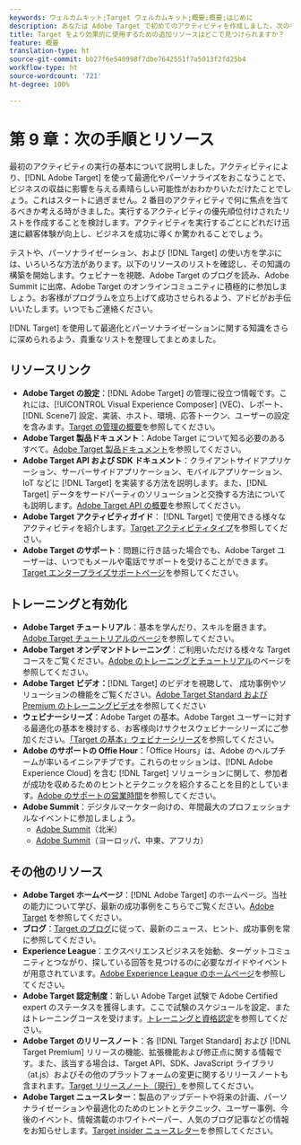 ```yaml
---
keywords: ウェルカムキット;Target ウェルカムキット;概要;概要;はじめに
description: あなたは Adobe Target で初めてのアクティビティを作成しました。次の手順この記事では、その他のリソース、トレーニングチュートリアル、ハウツービデオへのリンクを参照できます。
title: Target をより効果的に使用するための追加リソースはどこで見つけられますか？
feature: 概要
translation-type: ht
source-git-commit: bb27f6e540998f7dbe7642551f7a5013f2fd25b4
workflow-type: ht
source-wordcount: '721'
ht-degree: 100%

---
```



# 第 9 章：次の手順とリソース

最初のアクティビティの実行の基本について説明しました。アクティビティにより、[!DNL Adobe Target] を使って最適化やパーソナライズをおこなうことで、ビジネスの収益に影響を与える素晴らしい可能性がおわかりいただけたことでしょう。これはスタートに過ぎません。2 番目のアクティビティで何に焦点を当てるべきか考える時がきました。実行するアクティビティの優先順位付けされたリストを作成することを検討します。アクティビティを実行するごとにどれだけ迅速に顧客体験が向上し、ビジネスを成功に導くか驚かれることでしょう。

テストや、パーソナライゼーション、および [!DNL Target] の使い方を学ぶには、いろいろな方法があります。以下のリソースのリストを確認し、その知識の構築を開始します。ウェビナーを視聴、Adobe Target のブログを読み、Adobe Summit に出席、Adobe Target のオンラインコミュニティに積極的に参加しましょう。お客様がプログラムを立ち上げて成功させられるよう、アドビがお手伝いいたします。いつでもご連絡ください。

[!DNL Target] を使用して最適化とパーソナライゼーションに関する知識をさらに深められるよう、貴重なリストを整理してまとめました。

## リソースリンク

* **Adobe Target の設定**：[!DNL Adobe Target] の管理に役立つ情報です。これには、[!UICONTROL Visual Experience Composer] (VEC)、レポート、[!DNL Scene7] 設定、実装、ホスト、環境、応答トークン、ユーザーの設定を含みます。[Target の管理の概要](/help/administrating-target/administrating-target.md)を参照してください。
* **Adobe Target 製品ドキュメント**：Adobe Target について知る必要のあるすべて。[Adobe Target 製品ドキュメント](https://experienceleague.adobe.com/docs/target/using/target-home.html?lang=ja)を参照してください。
* **Adobe Target API および SDK ドキュメント**：クライアントサイドアプリケーション、サーバーサイドアプリケーション、モバイルアプリケーション、IoT などに [!DNL Target] を実装する方法を説明します。また、[!DNL Target] データをサードパーティのソリューションと交換する方法についても説明します。[Adobe Target API の概要](/help/api/api-overview.md)を参照してください。
* **Adobe Target アクティビティガイド**： [!DNL Target] で使用できる様々なアクティビティを紹介します。[Target アクティビティタイプ](/help/c-activities/target-activities-guide.md)を参照してください。
* **Adobe Target のサポート**：問題に行き詰った場合でも、Adobe Target ユーザーは、いつでもメールや電話でサポートを受けることができます。[Target エンタープライズサポートページ](https://helpx.adobe.com/jp/contact/enterprise-support.ec.html#target)を参照してください。

## トレーニングと有効化

* **Adobe Target チュートリアル**：基本を学んだり、スキルを磨きます。[Adobe Target チュートリアルのページ](https://experienceleague.adobe.com/docs/target-learn/tutorials/overview.html?lang=ja)を参照してください。
* **Adobe Target オンデマンドトレーニング**：ご利用いただける様々な Target コースをご覧ください。[Adobe のトレーニングとチュートリアル](https://helpx.adobe.com/jp/learning.html?promoid=KAUDK)のページを参照してください。
* **Adobe Target ビデオ：**[!DNL Target] のビデオを視聴して、 成功事例やソリューションの機能をご覧ください。[Adobe Target Standard および Premium のトレーニングビデオ](/help/c-intro/target-standard-premium-training-videos.md)を参照してください
* **ウェビナーシリーズ**：Adobe Target の基本。Adobe Target ユーザーに対する最適化の基本を検討する、お客様向けサクセスウェビナーシリーズにご参加ください。[「Target の基本」ウェビナーシリーズ](/help/cmp-resources-and-contact-information.md#concept_11902FAC95C64479AABE020557A7EEE4)を参照してください。
* **Adobe のサポートの Offie Hour**：「Office Hours」は、Adobe のヘルプチームが率いるイニシアチブです。これらのセッションは、[!DNL Adobe Experience Cloud] を含む [!DNL Target] ソリューションに関して、参加者が成功を収めるためのヒントとテクニックを紹介することを目的としています。[Adobe のサポートの営業時間](/help/cmp-resources-and-contact-information.md#concept_58EA30379D3B48C4848BA2A8C464A5B7)を参照してください。
* **Adobe Summit**：デジタルマーケター向けの、年間最大のプロフェッショナルなイベントに参加しましょう。
   * [Adobe Summit](https://summit.adobe.com/na/)（北米）
   * [Adobe Summit](http://summit-emea.adobe.com/emea/)（ヨーロッパ、中東、アフリカ）

## その他のリソース

* **Adobe Target ホームページ**：[!DNL Adobe Target] のホームページ。当社の能力について学び、最新の成功事例をこちらでご覧ください。[Adobe Target](https://www.adobe.com/jp/marketing/target.html) を参照してください。
* **ブログ**：[Target のブログ](https://blog.adobe.com/en/2020/07/29/adobe-target-announces-enhanced-analytics-measurement-for-ai-powered-testing-and-personalization.html#gs.di9df5)に従って、最新のニュース、ヒント、成功事例を常に参照してください。
* **Experience League**：エクスペリエンスビジネスを始動、ターゲットコミュニティとつながり、探している回答を見つけるのに必要なガイドやイベントが用意されています。[Adobe Experience League のホームページ](https://experienceleague.adobe.com/?lang=ja#home)を参照してください。
* **Adobe Target 認定制度**：新しい Adobe Target 試験で Adobe Certified expert のステータスを獲得します。ここで試験のスケジュールを設定、またはトレーニングコースを受けます。[トレーニングと資格認定](/help/c-intro/training-and-certification.md)を参照してください。
* **Adobe Target のリリースノート**：各 [!DNL Target Standard] および [!DNL Target Premium] リリースの機能、拡張機能および修正点に関する情報です。また、該当する場合は、Target API、SDK、JavaScript ライブラリ（at.js）およびその他のプラットフォームの変更に関するリリースノートも含まれます。[Target リリースノート（現行）](/help/r-release-notes/release-notes.md)を参照してください。
* **Adobe Target ニュースレター**：製品のアップデートや将来の計画、パーソナライゼーションや最適化のためのヒントとテクニック、ユーザー事例、今後のイベント、情報満載のホワイトペーパー、人気のブログ記事などの情報をお知らせします。[Target insider ニュースレター](/help/r-release-notes/target-insider-newsletter.md)を参照してください。


